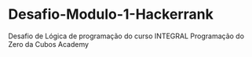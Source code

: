 # Desafio-Modulo-1-Hackerrank
Desafio de Lógica de programação do curso INTEGRAL Programação do Zero da Cubos Academy
